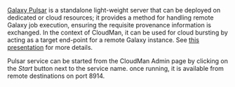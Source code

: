 [Galaxy Pulsar](https://pulsar.readthedocs.org/) is a standalone light-weight server that can be deployed on dedicated or cloud resources; it provides a method for handling remote Galaxy job execution, ensuring the requisite provenance information is exchanged. In the context of CloudMan, it can be used for cloud bursting by acting as a target end-point for a remote Galaxy instance. See [this presentation](http://www.slideshare.net/afgane/enabling-cloud-bursting-for-life-sciences-within-galaxy) for more details.

Pulsar service can be started from the CloudMan Admin page by clicking on the *Start* button next to the service name. once running, it is available from remote destinations on port 8914.
